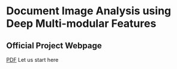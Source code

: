 # Document Image Analysis using Deep Multi-modular Features
## Official Project Webpage
[PDF](https://link.springer.com/article/10.1007/s42979-022-01414-4)
Let us start here